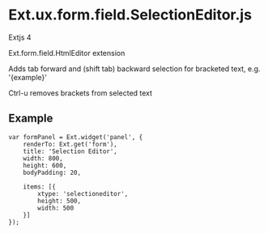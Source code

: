 # Ext.ux.form.field.SelectionEditor.js

Extjs 4 

Ext.form.field.HtmlEditor extension

Adds tab forward and (shift tab) backward selection for bracketed text, e.g. '{example}'

Ctrl-u removes brackets from selected text

## Example
	var formPanel = Ext.widget('panel', {
		renderTo: Ext.get('form'),
		title: 'Selection Editor',
		width: 800,
		height: 600,
		bodyPadding: 20,

		items: [{
			xtype: 'selectioneditor',
			height: 500,
			width: 500
		}]
	});